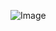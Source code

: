 ![Image](https://github.com/quantiumtech/cse15l-lab-reports/blob/main/Screenshot%202022-09-24%20035757.png)